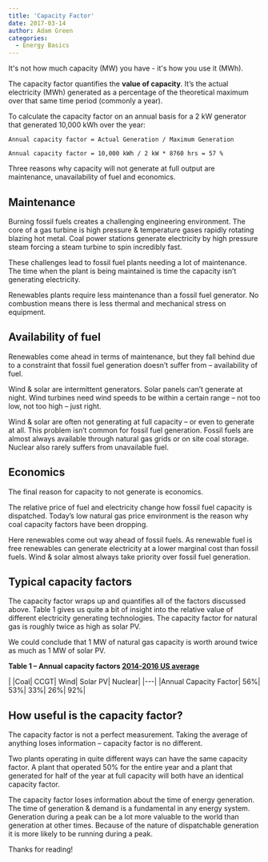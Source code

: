 ```yaml
---
title: 'Capacity Factor'
date: 2017-03-14
author: Adam Green
categories:
  - Energy Basics
---
```


It's not how much capacity (MW) you have - it's how you use it (MWh).

The capacity factor quantifies the **value of capacity**. It’s the actual electricity (MWh) generated as a percentage of the theoretical maximum over that same time period (commonly a year).

To calculate the capacity factor on an annual basis for a 2 kW generator that generated 10,000 kWh over the year:

```
Annual capacity factor = Actual Generation / Maximum Generation

Annual capacity factor = 10,000 kWh / 2 kW * 8760 hrs = 57 %
```

Three reasons why capacity will not generate at full output are maintenance, unavailability of fuel and economics.

## Maintenance

Burning fossil fuels creates a challenging engineering environment. The core of a gas turbine is high pressure & temperature gases rapidly rotating blazing hot metal. Coal power stations generate electricity by high pressure steam forcing a steam turbine to spin incredibly fast.

These challenges lead to fossil fuel plants needing a lot of maintenance. The time when the plant is being maintained is time the capacity isn’t generating electricity.  

Renewables plants require less maintenance than a fossil fuel generator. No combustion means there is less thermal and mechanical stress on equipment.

## Availability of fuel

Renewables come ahead in terms of maintenance, but they fall behind due to a constraint that fossil fuel generation doesn’t suffer from – availability of fuel.

Wind & solar are intermittent generators. Solar panels can’t generate at night. Wind turbines need wind speeds to be within a certain range – not too low, not too high – just right.

Wind & solar are often not generating at full capacity – or even to generate at all. This problem isn’t common for fossil fuel generation. Fossil fuels are almost always available through natural gas grids or on site coal storage. Nuclear also rarely suffers from unavailable fuel.

## Economics

The final reason for capacity to not generate is economics.

The relative price of fuel and electricity change how fossil fuel capacity is dispatched. Today’s low natural gas price environment is the reason why coal capacity factors have been dropping.

Here renewables come out way ahead of fossil fuels. As renewable fuel is free renewables can generate electricity at a lower marginal cost than fossil fuels. Wind & solar almost always take priority over fossil fuel generation.

## Typical capacity factors

The capacity factor wraps up and quantifies all of the factors discussed above.  Table 1 gives us quite a bit of insight into the relative value of different electricity generating technologies. The capacity factor for natural gas is roughly twice as high as solar PV.

We could conclude that 1 MW of natural gas capacity is worth around twice as much as 1 MW of solar PV.

**Table 1 – Annual capacity factors [2014-2016 US average](https://www.eia.gov/electricity/monthly/pdf/epm.pdf)**

| |Coal|	CCGT|	Wind|	Solar PV| Nuclear|
|---|
|Annual Capacity Factor|	56%|	53%|	33%|	26%|	92%|

## How useful is the capacity factor?

The capacity factor is not a perfect measurement. Taking the average of anything loses information – capacity factor is no different.

Two plants operating in quite different ways can have the same capacity factor. A plant that operated 50% for the entire year and a plant that generated for half of the year at full capacity will both have an identical capacity factor.

The capacity factor loses information about the time of energy generation. The time of generation & demand is a fundamental in any energy system.  Generation during a peak can be a lot more valuable to the world than generation at other times. Because of the nature of dispatchable generation it is more likely to be running during a peak.

Thanks for reading!
